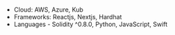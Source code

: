 # 
- Cloud: AWS, Azure, Kub
- Frameworks: Reactjs, Nextjs, Hardhat
- Languages - Solidity ^0.8.0, Python, JavaScript, Swift

<!---
ChristianGobin/ChristianGobin is a ✨ special ✨ repository because its `README.md` (this file) appears on your GitHub profile.
You can click the Preview link to take a look at your changes.
--->
